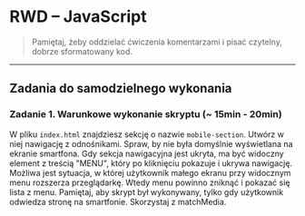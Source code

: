 # RWD &ndash; JavaScript

> Pamiętaj, żeby oddzielać ćwiczenia komentarzami i pisać czytelny, dobrze sformatowany kod.

-------------------------------------------------------------------------------

## Zadania do samodzielnego wykonania

### Zadanie 1. Warunkowe wykonanie skryptu  (~ 15min - 20min)

W pliku `index.html` znajdziesz sekcję o nazwie `mobile-section`.
Utwórz w niej  nawigację z odnośnikami. Spraw, by nie była domyślnie wyświetlana na ekranie smartfona.
Gdy sekcja nawigacyjna jest ukryta, ma być widoczny element z treścią "MENU", który po kliknięciu pokazuje i ukrywa nawigację.
Możliwa jest sytuacja, w której użytkownik małego ekranu przy widocznym menu rozszerza przeglądarkę. Wtedy menu powinno zniknąć i pokazać się lista z menu.
Pamiętaj, aby skrypt był wykonywany, tylko gdy użytkownik odwiedza stronę na smartfonie. Skorzystaj z matchMedia.
